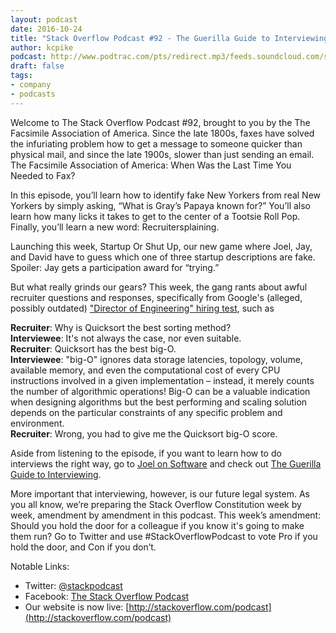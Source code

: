 ```yaml
---
layout: podcast
date: 2016-10-24
title: "Stack Overflow Podcast #92 - The Guerilla Guide to Interviewing"
author: kcpike
podcast: http://www.podtrac.com/pts/redirect.mp3/feeds.soundcloud.com/stream/289742297-stack-exchange-stack-overflow-podcast-92-the-guerilla-guide-to-interviewing.mp3
draft: false
tags:
- company
- podcasts
---
```


Welcome to The Stack Overflow Podcast #92, brought to you by the The Facsimile Association of America. Since the late 1800s, faxes have solved the infuriating problem how to get a message to someone quicker than physical mail, and since the late 1900s, slower than just sending an email. The Facsimile Association of America: When Was the Last Time You Needed to Fax?

In this episode, you’ll learn how to identify fake New Yorkers from real New Yorkers by simply asking, “What is Gray’s Papaya known for?” You’ll also learn how many licks it takes to get to the center of a Tootsie Roll Pop. Finally, you’ll learn a new word: Recruitersplaining.

Launching this week, Startup Or Shut Up, our new game where Joel, Jay, and David have to guess which one of three startup descriptions are fake. Spoiler: Jay gets a participation award for “trying.”

But what really grinds our gears? This week, the gang rants about awful recruiter questions and responses, specifically from Google's (alleged, possibly outdated) ["Director of Engineering" hiring test](http://www.gwan.com/blog/20160405.html), such as

**Recruiter**: Why is Quicksort the best sorting method?  
**Interviewee**: It's not always the case, nor even suitable.  
**Recruiter**: Quicksort has the best big-O.  
**Interviewee**: "big-O" ignores data storage latencies, topology, volume, available memory, and even the computational cost of every CPU instructions involved in a given implementation – instead, it merely counts the number of algorithmic operations! Big-O can be a valuable indication when designing algorithms but the best performing and scaling solution depends on the particular constraints of any specific problem and environment.  
**Recruiter**: Wrong, you had to give me the Quicksort big-O score.  

Aside from listening to the episode, if you want to learn how to do interviews the right way, go to [Joel on Software](http://joelonsoftware.com/) and check out [The Guerilla Guide to Interviewing](http://www.joelonsoftware.com/articles/GuerrillaInterviewing3.html).

More important that interviewing, however, is our future legal system. As you all know, we’re preparing the Stack Overflow Constitution week by week, amendment by amendment in this podcast. This week’s amendment: Should you hold the door for a colleague if you know it's going to make them run? Go to Twitter and use #StackOverflowPodcast to vote Pro if you hold the door, and Con if you don’t. 

Notable Links:

* Twitter: [@stackpodcast](https://twitter.com/stackpodcast) 
* Facebook: [The Stack Overflow Podcast](https://www.facebook.com/stackoverflowpodcast/)
* Our website is now live: [http://stackoverflow.com/podcast](http://stackoverflow.com/podcast)

